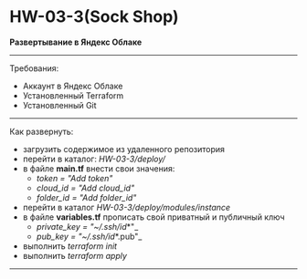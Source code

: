 # HW-03-3(Sock Shop)
**Развертывание в Яндекс Облаке**
___
Требования:
- Аккаунт в Яндекс Облаке
- Установленный Terraform
- Установленный Git
___
Как развернуть:
- загрузить содержимое из удаленного репозитория
- перейти в каталог: _HW-03-3/deploy/_
- в файле **main.tf** внести свои значения:  
  - _token     = "Add token"_
  - _cloud_id  = "Add cloud_id"_
  - _folder_id = "Add folder_id"_
- перейти в каталог _HW-03-3/deploy/modules/instance_
- в файле **variables.tf** прописать свой приватный и публичный ключ
  - _private_key = "~/.ssh/id_*"_
  - _pub_key     = "~/.ssh/id_*.pub"_
- выполнить _terraform init_
- выполнить _terraform apply_
___

